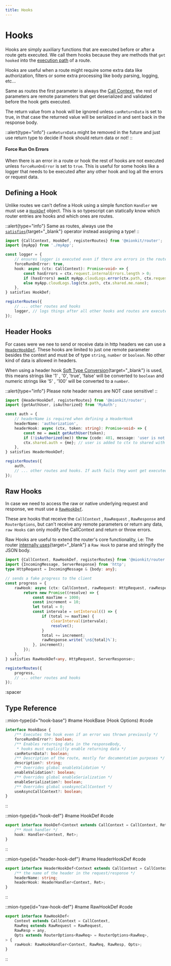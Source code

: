 ```yaml
---
title: Hooks
---
```


# Hooks

Hooks are simply auxiliary functions that are executed before or after a route gets executed. We call them hooks because they are methods that `get hooked` into the [execution path](./4.execution-path.md) of a route.

Hooks are useful when a route might require some extra data like authorization, filters or some extra processing like body parsing, logging, etc...

Same as routes the first parameter is always the [Call Context](./call-context), the rest of parameters are remote parameters that get deserialized and validated before the hook gets executed.

The return value from a hook will be ignored unless `canReturnData` is set to true, in that case the returned value will be serialized in and sent back in the response body. 

::alert{type="info"}
`canReturnData` might be removed in the future and just use return type to decide if hook should return data or not!
::

#### Force Run On Errors

When there is an error in a route or hook the rest of hooks are not executed unless `forceRunOnError` is set to `true`. 
This is useful for some hooks like a logger that needs to be executed after any other hook and log all the errors or request data.

## Defining a Hook

Unlike routes we can't define a Hook using a simple function `Handler` we must use a [`HookDef`](#type-hook-def) object. This is so typescript can statically know which router entries are hooks and which ones are routes.

::alert{type="info"}
Same as routes, always use the [`satisfies`](https://www.typescriptlang.org/docs/handbook/release-notes/typescript-4-9.html#the-satisfies-operator){target="_blank"} operator instead assigning a type! 
::

<!-- embedme ../../../../packages/router/examples/hooks-definition.routes.ts -->
```ts
import {CallContext, HookDef, registerRoutes} from '@mionkit/router';
import {myApp} from './myApp';

const logger = {
    // ensures logger is executed even if there are errors in the route or other hooks
    forceRunOnError: true,
    hook: async (ctx: CallContext): Promise<void> => {
        const hasErrors = ctx.request.internalErrors.length > 0;
        if (hasErrors) await myApp.cloudLogs.error(ctx.path, ctx.request.internalErrors);
        else myApp.cloudLogs.log(ctx.path, ctx.shared.me.name);
    },
} satisfies HookDef;

registerRoutes({
    // ... other routes and hooks
    logger, // logs things after all other hooks and routes are executed
});

```

## Header Hooks

For cases were we nee to send or receive data in http headers we can use a [`HeaderHookDef`](#type-header-hook-def). These hooks are limited to just one remote parameter besides the context and must be of type `string`, `number` or `boolean`. No other kind of data is allowed in headers.

When using a header hook [Soft Type Conversion](https://docs.deepkit.io/english/serialization.html#serialisation-loosely-convertion){target="_blank"} is used, this means strings like '1' , '0', 'true', 'false'
will be converted to `boolean` and numeric strings like '5' , '100' will be converted to a `number`.

::alert{type="info"}
Please note header names are NOT case sensitive!
::

<!-- embedme ../../../../packages/router/examples/hooks-header-definition.routes.ts -->
```ts
import {HeaderHookDef, registerRoutes} from '@mionkit/router';
import {getAuthUser, isAuthorized} from 'MyAuth';

const auth = {
    // headerName is required when defining a HeaderHook
    headerName: 'authorization',
    headerHook: async (ctx, token: string): Promise<void> => {
        const me = await getAuthUser(token);
        if (!isAuthorized(me)) throw {code: 401, message: 'user is not authorized'};
        ctx.shared.auth = {me}; // user is added to ctx to shared with other routes/hooks
    },
} satisfies HeaderHookDef;

registerRoutes({
    auth,
    // ... other routes and hooks. If auth fails they wont get executed
});

```

## Raw Hooks

In case we need to access the raw or native underlying request and response, we must use a [`RawHookDef`](#type-raw-hook-def).

These are hooks that receive the `CallContext` , `RawRequest` , `RawResponse` and `RouterOptions`, but can't receive any remote parameters or return any data, `raw Hooks` can only modify the CallContext and return or throw errors.

Raw Hooks are useful to extend the router's core functionality, i.e: The router [internally uses](https://github.com/MionKit/mion/blob/master/packages/router/src/jsonBodyParser.ts){target="_blank"} a `Raw Hook` to parse and stringify the JSON body.

<!-- embedme ../../../../packages/router/examples/hooks-raw-definition.routes.ts -->
```ts
import {CallContext, RawHookDef, registerRoutes} from '@mionkit/router';
import {IncomingMessage, ServerResponse} from 'http';
type HttpRequest = IncomingMessage & {body: any};

// sends a fake progress to the client
const progress = {
    rawHook: async (ctx: CallContext, rawRequest: HttpRequest, rawResponse: ServerResponse): Promise<void> => {
        return new Promise((resolve) => {
            const maxTime = 1000;
            const increment = 10;
            let total = 0;
            const intervale = setInterval(() => {
                if (total >= maxTime) {
                    clearInterval(intervale);
                    resolve();
                }
                total += increment;
                rawResponse.write(`\n${total}%`);
            }, increment);
        });
    },
} satisfies RawHookDef<any, HttpRequest, ServerResponse>;

registerRoutes({
    progress,
    // ... other routes and hooks
});

```

:spacer

## Type Reference

::mion-type{id="hook-base"}
#name
HookBase (Hook Options)
#code
<!-- embedme ../../../../packages/router/src/types.ts#L55-L69 -->
```ts
interface HookBase {
    /** Executes the hook even if an error was thrown previously */
    forceRunOnError?: boolean;
    /** Enables returning data in the responseBody,
     * hooks must explicitly enable returning data */
    canReturnData?: boolean;
    /** Description of the route, mostly for documentation purposes */
    description?: string;
    /** Overrides global enableValidation */
    enableValidation?: boolean;
    /** Overrides global enableSerialization */
    enableSerialization?: boolean;
    /** Overrides global useAsyncCallContext */
    useAsyncCallContext?: boolean;
}
```
::

::mion-type{id="hook-def"}
#name
HookDef
#code
<!-- embedme ../../../../packages/router/src/types.ts#L72-L75 -->
```ts
export interface HookDef<Context extends CallContext = CallContext, Ret = any> extends HookBase {
    /** Hook handler */
    hook: Handler<Context, Ret>;
}
```
::

::mion-type{id="header-hook-def"}
#name
HeaderHookDef
#code
<!-- embedme ../../../../packages/router/src/types.ts#L78-L82 -->
```ts
export interface HeaderHookDef<Context extends CallContext = CallContext, Ret = any> extends HookBase {
    /** the name of the header in the request/response */
    headerName: string;
    headerHook: HeaderHandler<Context, Ret>;
}
```
::

::mion-type{id="raw-hook-def"}
#name
RawHookDef
#code
<!-- embedme ../../../../packages/router/src/types.ts#L88-L95 -->
```ts
export interface RawHookDef<
    Context extends CallContext = CallContext,
    RawReq extends RawRequest = RawRequest,
    RawResp = any,
    Opts extends RouterOptions<RawReq> = RouterOptions<RawReq>,
> {
    rawHook: RawHookHandler<Context, RawReq, RawResp, Opts>;
}
```
::
